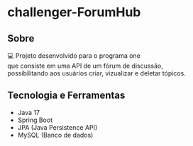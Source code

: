 # challenger-ForumHub

<h2 align-text="left">Sobre</h2>
<p align-text="left">💻 Projeto desenvolvido para o programa one<br/> que
    consiste em uma API de um fórum de discussão,</br> possibilitando aos usuários criar, vizualizar e deletar tópicos.</p>

<h2 align-text="left">Tecnologia e Ferramentas</h2>
<ul>
  <li>Java 17</li>
  <li>Spring Boot</li>
  <li>JPA (Java Persistence API)</li>
  <li>MySQL (Banco de dados)</li>
</ul>
